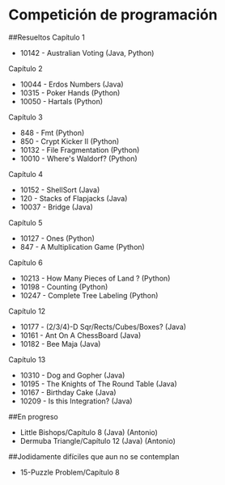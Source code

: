 # Competición de programación
##Resueltos
Capítulo 1
- 10142 - Australian Voting (Java, Python)

Capítulo 2
- 10044 - Erdos Numbers (Java)
- 10315 - Poker Hands (Python)
- 10050 - Hartals (Python)

Capítulo 3
- 848 - Fmt (Python)
- 850 - Crypt Kicker II (Python)
- 10132 - File Fragmentation (Python)
- 10010	- Where's Waldorf? (Python)

Capítulo 4
- 10152 - ShellSort (Java)
- 120 - Stacks of Flapjacks (Java)
- 10037 - Bridge (Java)

Capítulo 5
- 10127 - Ones (Python)
- 847 - A Multiplication Game (Python)

Capítulo 6
- 10213 - How Many Pieces of Land ? (Python)
- 10198	- Counting (Python)
- 10247	- Complete Tree Labeling (Python)

Capítulo 12
- 10177 - (2/3/4)-D Sqr/Rects/Cubes/Boxes? (Java)
- 10161 - Ant On A ChessBoard (Java)
- 10182 - Bee Maja (Java) 

Capítulo 13
- 10310 - Dog and Gopher (Java)
- 10195 - The Knights of The Round Table (Java)
- 10167 - Birthday Cake (Java)
- 10209 - Is this Integration? (Java)

##En progreso
- Little Bishops/Capítulo 8 (Java) (Antonio)
- Dermuba Triangle/Capítulo 12 (Java) (Antonio)

##Jodidamente difíciles que aun no se contemplan
- 15-Puzzle Problem/Capítulo 8
